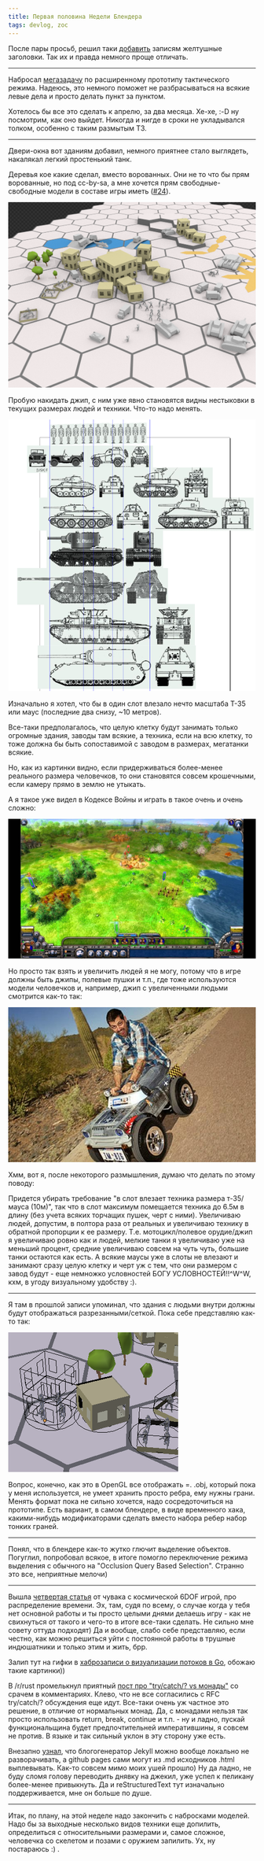 ```yaml
---
title: Первая половина Недели Блендера
tags: devlog, zoc
---
```


После пары просьб, решил таки
[добавить](https://github.com/ozkriff/ozkriff.github.io-src/commit/aec640)
записям желтушные заголовки. Так их и правда немного проще отличать.

------------------------------------------------------------------------

Набросал [мегазадачу](https://github.com/ozkriff/zoc/issues/159) по
расширенному прототипу тактического режима. Надеюсь, это немного поможет
не разбрасываться на всякие левые дела и просто делать пункт за пунктом.

Хотелось бы все это сделать к апрелю, за два месяца. Хе-хе, :-D ну
посмотрим, как оно выйдет. Никогда и нигде в сроки не укладывался
толком, особенно с таким размытым ТЗ.

------------------------------------------------------------------------

Двери-окна вот зданиям добавил, немного приятнее стало выглядеть,
накалякал легкий простенький танк.

Деревья кое какие сделал, вместо ворованных. Они не то что бы прям
ворованные, но под cc-by-sa, а мне хочется прям свободные-свободные
модели в составе игры иметь
([\#24](https://github.com/ozkriff/zoc/issues/24)).

![снимок экрана с новой сценой](images/imgur/FkCJjZI.png)

Пробую накидать джип, с ним уже явно становятся видны нестыковки в
текущих размерах людей и техники. Что-то надо менять.

![сравнительные размеры человеков и техники](images/imgur/lkuFEic.png)

Изначально я хотел, что бы в один слот влезало нечто масштаба Т-35 или
маус (последние два снизу, ~10 метров).

Все-таки предполагалось, что целую клетку будут занимать только огромные
здания, заводы там всякие, а техника, если на всю клетку, то тоже должна
бы быть сопоставимой с заводом в размерах, мегатанки всякие.

Но, как из картинки видно, если придерживаться более-менее реального
размера человечков, то они становятся совсем крошечными, если камеру
прямо в землю не утыкать.

А я такое уже видел в Кодексе Войны и играть в такое очень и очень
сложно:

![мелкие человечки из Кодекса Войны](images/imgur/qWdwJhK.jpg)

Но просто так взять и увеличить людей я не могу, потому что в игре
должны быть джипы, полевые пушки и т.п., где тоже используются модели
человечков и, например, джип с увеличенными людьми смотрится как-то так:

![мужик в детской машинке](images/imgur/NDt7gCt.jpg)

Хмм, вот я, после некоторого размышления, думаю что делать по этому
поводу:

Придется убирать требование "в слот влезает техника размера т-35/мауса
(10м)", так что в слот максимум помещается техника до 6.5м в длину (без
учета всяких торчащих пушек, черт с ними). Увеличиваю людей, допустим, в
полтора раза от реальных и увеличиваю технику в обратной пропорции к ее
размеру. Т.е. мотоцикл/полевое орудие/джип я увеличиваю ровно как и
людей, мелкие танки я увеличиваю уже на меньший процент, средние
увеличиваю совсем на чуть чуть, большие танки остаются как есть. А
всякие маусы уже в слоты не влезают и занимают сразу целую клетку и черт
уж с тем, что они размером с завод будут - еще немножко условностей БОГУ
УСЛОВНОСТЕЙ!!^W^W, кхм, в угоду визуальному удобству :).

------------------------------------------------------------------------

Я там в прошлой записи упоминал, что здания с людьми внутри должны будут
отображаться разрезанными/сеткой. Пока себе представляю как-то так:

![снимок экрана с сеточными зданиями](images/imgur/EXX05au.png)

Вопрос, конечно, как это в OpenGL все отображать =\. .obj, который пока
у меня используется, не умеет хранить просто ребра, ему нужны грани.
Менять формат пока не сильно хочется, надо сосредоточиться на прототипе.
Есть вариант, в самом блендере, в виде временного хака, какими-нибудь
модификаторами сделать вместо набора ребер набор тонких граней.

------------------------------------------------------------------------

Понял, что в блендере как-то жутко глючит выделение объектов. Погуглил,
попробовал всякое, в итоге помогло переключение режима выделения с
обычного на "Occlusion Query Based Selection". Странно это все,
неприятные мелочи)

------------------------------------------------------------------------

Вышла [четвертая
статья](https://www.reddit.com/r/gamedev/comments/433hqc) от чувака с
космической 6DOF игрой, про распределение времени. Эх, там, судя по
всему, о случае когда у тебя нет основной работы и ты просто целыми
днями делаешь игру - как не свихнуться от такого и чего-то в итоге
все-таки сделать. Не сильно мне совету оттуда подходят) Да и вообще,
слабо себе представляю, если честно, как можно решиться уйти с
постоянной работы в трушные индюшатники и только этим и жить, брр.

Залип тут на гифки в [хаброзаписи о визуализации потоков в
Go](https://habrahabr.ru/post/276255), обожаю такие картинки))

В /r/rust промелькнул приятный [пост про "try/catch/? vs
монады"](https://www.reddit.com/r/rust/comments/435572/blog_the_operator_and_try_vs_do/)
со срачем в комментариях. Клево, что не все согласились с RFC
try/catch/? обсуждения еще идут. Все-таки очень уж частное это решение,
в отличие от нормальных монад. Да, с монадами нельзя так просто
использовать return, break, continue и т.п. - ну и ладно, пускай
функциональщина будет предпочтительней императившины, я совсем не
против. В языке и так сильный уклон в эту сторону уже есть.

Внезапно
[узнал](https://github.com/blog/2100-github-pages-now-faster-and-simpler-with-jekyll-3-0),
что блогогенератор Jekyll можно вообще локально не разворачивать, а
github pages сами могут из .md исходников .html выплевывать. Как-то
совсем мимо моих ушей прошло) Ну да ладно, не буду сломя голову
переводить днявку на джекил, уже успел к пеликану более-менее
привыкнуть. Да и reStructuredText тут изначально поддерживается, мне он
больше по душе.

------------------------------------------------------------------------

Итак, по плану, на этой неделе надо закончить с набросками моделей. Надо
бы за выходные несколько видов техники еще допилить, определиться с
относительными размерами и, самое сложное, человечка со скелетом и
позами с оружием запилить. Ух, ну постараюсь :) .

